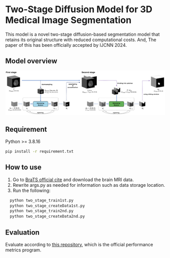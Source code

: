 # Two-Stage Diffusion Model for 3D Medical Image Segmentation

This model is a novel two-stage diffusion-based segmentation model that retains its original structure with reduced computational costs. And, The paper of this has been officially accepted by IJCNN 2024.

## Model overview
![Model overview](assets/model_image.png)

## Requirement
Python >= 3.8.16
```bash
pip install -r requirement.txt
```

## How to use
1. Go to [BraTS official cite](https://www.synapse.org/#!Synapse:syn51156910/wiki/622351) and download the brain MRI data.
2. Rewrite args.py as needed for information such as data storage location.
3. Run the following:
```bash
  python two_stage_train1st.py
  python two_stage_createData1st.py
  python two_stage_train2nd.py
  python two_stage_createData2nd.py
```

## Evaluation
Evaluate according to [this repository](https://github.com/rachitsaluja/BraTS-2023-Metrics), which is the official performance metrics program.
